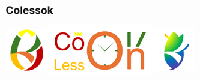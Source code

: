 # Colessok

<div style="display: grid; grid-template-columns: 2fr 5fr 2fr; align-items: center;">
  <img src="logo.png" style="width:100%" />
  <img src="banner2.png" style="width:100%" />
  <img src="logo2.png" style="width:100%" />
</div>

